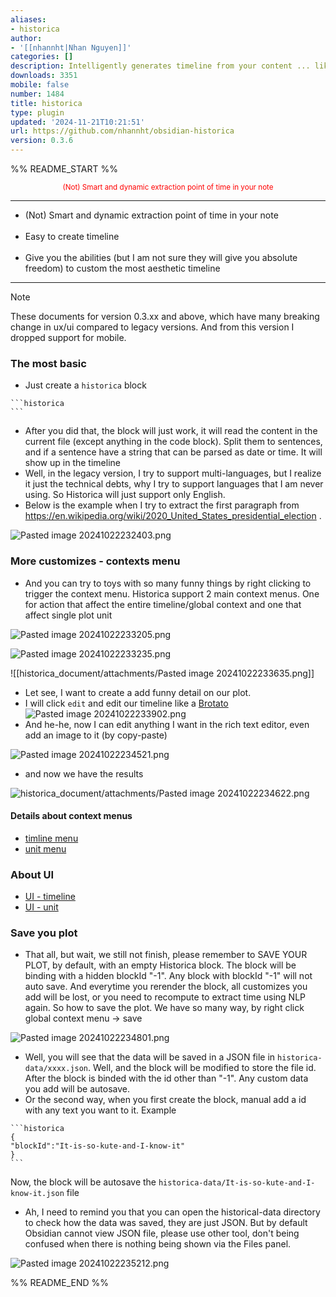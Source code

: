 ```yaml
---
aliases:
- historica
author:
- '[[nhannht|Nhan Nguyen]]'
categories: []
description: Intelligently generates timeline from your content ... like a bro!
downloads: 3351
mobile: false
number: 1484
title: historica
type: plugin
updated: '2024-11-21T10:21:51'
url: https://github.com/nhannht/obsidian-historica
version: 0.3.6
---
```


%% README_START %%

<div align="center" style="color:red">
<sub>
(Not) Smart and dynamic extraction point of time in your note
</sub>
</div>

---


<ul>

<li>(Not) Smart and dynamic extraction point of time in your note</li>
<br/>
<li> Easy to create timeline </li>
<br/>
<li>Give you the abilities (but I am not sure they will give you absolute freedom) to custom the most aesthetic timeline </li>


</ul>

---

>[!note]
>These documents for version 0.3.xx and above, which have many breaking change in ux/ui compared to legacy versions. And from this version I dropped support for mobile.

### The most basic
- Just create a `historica` block

````
```historica
```
````

- After you did that, the block will just work, it will read the content in the current file (except anything in the code block). Split them to sentences, and if a sentence have a string that can be parsed as date or time. It will show up in the timeline
- Well, in the legacy version, I try to support multi-languages, but I realize it just the technical debts, why I try to support languages that I am never using. So Historica will just support only English.
- Below is the example when I try to extract the first paragraph from https://en.wikipedia.org/wiki/2020_United_States_presidential_election .

![Pasted image 20241022232403.png](https://raw.githubusercontent.com/nhannht/obsidian-historica/HEAD/historica_document/attachments/Pasted%20image%2020241022232403.png)


### More customizes - contexts menu
- And you can try to toys with so many funny things  by right clicking  to trigger the context menu. Historica support 2 main context menus. One for action that affect the entire timeline/global context and one that affect single plot unit

![Pasted image 20241022233205.png](https://raw.githubusercontent.com/nhannht/obsidian-historica/HEAD/historica_document/attachments/Pasted%20image%2020241022233205.png)

![Pasted image 20241022233235.png](https://raw.githubusercontent.com/nhannht/obsidian-historica/HEAD/historica_document/attachments/Pasted%20image%2020241022233235.png)

![[historica_document/attachments/Pasted image 20241022233635.png]]

- Let see, I want to create a add funny detail on our plot.
- I will click `edit` and edit our timeline like a [Brotato](https://store.steampowered.com/app/1942280/Brotato/)
![Pasted image 20241022233902.png](https://raw.githubusercontent.com/nhannht/obsidian-historica/HEAD/historica_document/attachments/Pasted%20image%2020241022233902.png)
- And he-he, now I can edit anything I want in the rich text editor, even add an image to it (by copy-paste)

![Pasted image 20241022234521.png](https://raw.githubusercontent.com/nhannht/obsidian-historica/HEAD/historica_document/attachments/Pasted%20image%2020241022234521.png)
- and now we have the results

![historica_document/attachments/Pasted image 20241022234622.png](https://raw.githubusercontent.com/nhannht/obsidian-historica/HEAD/historica_document/attachments/Pasted%20image%2020241022234622.png)

#### Details about context menus
- [timline menu](historica_document/timline%20menu.md)
- [unit menu](historica_document/unit%20menu.md)
 
### About UI
- [UI - timeline](UI%20-%20timeline.md)
- [UI - unit](UI%20-%20unit.md)


### Save you plot
- That all, but wait, we still not finish, please remember to SAVE YOUR PLOT, by default, with an empty Historica block. The block will be binding with a hidden blockId "-1". Any block with blockId "-1" will not auto save. And everytime you rerender the block, all customizes you add will be lost, or you need to recompute to extract time using NLP again. So how to save the plot. We have so many way, by right click global context menu -> save

 ![Pasted image 20241022234801.png](https://raw.githubusercontent.com/nhannht/obsidian-historica/HEAD/historica_document/attachments/Pasted%20image%2020241022234801.png)

- Well, you will see that the data will be saved in a JSON file in  `historica-data/xxxx.json`. Well, and the block will be modified to store the file id. After the block is binded with the id other than "-1". Any custom data you add will be autosave. 
- Or the second way, when you first create the block, manual add a id with any text you want to it. Example
````
```historica
{
"blockId":"It-is-so-kute-and-I-know-it"
}
```
````
Now, the block will be autosave the `historica-data/It-is-so-kute-and-I-know-it.json` file 
- Ah, I need to remind you that you can open the historical-data directory to check how the data was saved, they are just JSON. But by default Obsidian cannot view JSON file, please use other tool, don't being confused when there is nothing being shown via the Files panel.

![Pasted image 20241022235212.png](https://raw.githubusercontent.com/nhannht/obsidian-historica/HEAD/historica_document/attachments/Pasted%20image%2020241022235212.png)





%% README_END %%